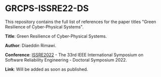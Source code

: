 # GRCPS-ISSRE22-DS
This repository contains the full list of references for the paper titles "Green Resilience of Cyber-Physical Systems".

__Title__: Green Resilience of Cyber-Physical Systems.

__Author__: Diaeddin Rimawi.

__Conference__: [ISSRE2022](https://issre2022.github.io/) - The 33rd IEEE International Symposium on Software Reliability Engineering - Doctoral Symposium 2022.

__Link__: Will be added as soon as published.

